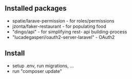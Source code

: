 ## Installed packages
- spatie/larave-permission - for roles/permissions
- jzonta/faker-restaurant - for populating food
- "dingo/api" - for simplifying rest- api building-process
- "lucadegasperi/oauth2-server-laravel" - OAuth2

## Install
- setup .env, run migrations, ...
- run "composer update"
